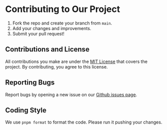 # Contributing to Our Project

1. Fork the repo and create your branch from `main`.
2. Add your changes and improvements.
3. Submit your pull request!

## Contributions and License
All contributions you make are under the [MIT License](http://choosealicense.com/licenses/mit/) that covers the project. By contributing, you agree to this license.

## Reporting Bugs
Report bugs by opening a new issue on our [Github issues page](https://github.com/roninbuilders/contracts/issues).

## Coding Style
We use `pnpm format` to format the code. Please run it pushing your changes.